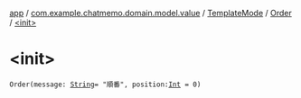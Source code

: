 [app](../../../index.md) / [com.example.chatmemo.domain.model.value](../../index.md) / [TemplateMode](../index.md) / [Order](index.md) / [&lt;init&gt;](./-init-.md)

# &lt;init&gt;

`Order(message: `[`String`](https://kotlinlang.org/api/latest/jvm/stdlib/kotlin/-string/index.html)` = "順番", position: `[`Int`](https://kotlinlang.org/api/latest/jvm/stdlib/kotlin/-int/index.html)` = 0)`